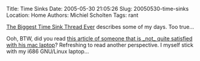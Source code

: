 Title: Time Sinks
Date: 2005-05-30 21:05:26
Slug: 20050530-time-sinks
Location: Home
Authors: Michiel Scholten
Tags: rant

<p><a href="http://www.ok-cancel.com/archives/article/2005/05/the-biggest-time-sink-thread-ever.html">The Biggest Time Sink Thread Ever</a> describes some of my days. Too true...</p>

<p>Ooh, BTW, did you read <a href="http://www.ok-cancel.com/archives/article/2005/05/beep-beep-beep.html">this article of someone that is _not_ quite satisfied with his mac laptop</a>? Refreshing to read another perspective. I myself stick with my i686 GNU/Linux laptop...</p>